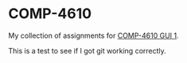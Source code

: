 # COMP-4610
My collection of assignments for [COMP-4610 GUI 1]().

This is a test to see if I got git working correctly.
